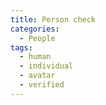 ```yaml
---
title: Person check
categories:
  - People
tags:
  - human
  - individual
  - avatar
  - verified
---
```

